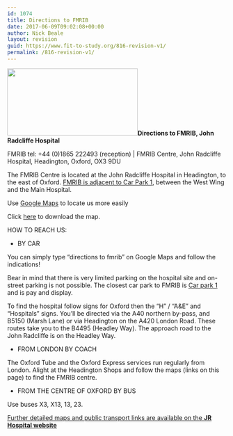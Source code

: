 ```yaml
---
id: 1074
title: Directions to FMRIB
date: 2017-06-09T09:02:08+00:00
author: Nick Beale
layout: revision
guid: https://www.fit-to-study.org/816-revision-v1/
permalink: /816-revision-v1/
---
```

**[<img class="size-medium wp-image-775 alignleft" src="https://i1.wp.com/www.fit-to-study.org/wp-content/uploads/2017/04/FMRIB-Office.jpg?resize=300%2C154&#038;ssl=1" alt="" width="300" height="154" srcset="https://i1.wp.com/www.fit-to-study.org/wp-content/uploads/2017/04/FMRIB-Office.jpg?resize=300%2C154&ssl=1 300w, https://i1.wp.com/www.fit-to-study.org/wp-content/uploads/2017/04/FMRIB-Office.jpg?w=760&ssl=1 760w" sizes="(max-width: 300px) 100vw, 300px" data-recalc-dims="1" />](https://i1.wp.com/www.fit-to-study.org/wp-content/uploads/2017/04/FMRIB-Office.jpg?ssl=1)Directions to FMRIB, John Radcliffe Hospital**

FMRIB tel: +44 (0)1865 222493 (reception) | FMRIB Centre, John Radcliffe Hospital, Headington, Oxford, OX3 9DU

The FMRIB Centre is located at the John Radcliffe Hospital in Headington, to the east of Oxford. <u>FMRIB is adjacent to Car Park 1</u>, between the West Wing and the Main Hospital.

Use [Google Maps](https://www.google.co.uk/maps/place/Oxford+Centre+for+Functional+MRI+of+the+Brain/@51.7642524,-1.2225202,16z/data=!4m13!1m7!3m6!1s0x4876c3dfac2f9e59:0xfc92e4746edd9982!2sOxford+OX3+9DU!3b1!8m2!3d51.7638706!4d-1.2198063!3m4!1s0x0:0x19479b3ac865281a!8m2!3d51.7649977!4d-1.2204996) to locate us more easily![<img class="alignnone wp-image-774 size-large" src="https://i0.wp.com/www.fit-to-study.org/wp-content/uploads/2017/04/JR-Map.jpg?resize=1024%2C768&#038;ssl=1" alt="" width="1024" height="768" srcset="https://i0.wp.com/www.fit-to-study.org/wp-content/uploads/2017/04/JR-Map.jpg?resize=1024%2C768&ssl=1 1024w, https://i0.wp.com/www.fit-to-study.org/wp-content/uploads/2017/04/JR-Map.jpg?resize=300%2C225&ssl=1 300w, https://i0.wp.com/www.fit-to-study.org/wp-content/uploads/2017/04/JR-Map.jpg?resize=768%2C576&ssl=1 768w" sizes="(max-width: 1000px) 100vw, 1000px" data-recalc-dims="1" />](https://i0.wp.com/www.fit-to-study.org/wp-content/uploads/2017/04/JR-Map.jpg?ssl=1)

Click [here](https://www.fit-to-study.org/wp-content/uploads/2017/04/jr-hospital-sitemap.pdf) to download the map.

HOW TO REACH US:

  * BY CAR

You can simply type “directions to fmrib” on Google Maps and follow the indications!

Bear in mind that there is very limited parking on the hospital site and on-street parking is not possible. The closest car park to FMRIB is <u>Car park 1</u> and is pay and display.

To find the hospital follow signs for Oxford then the &#8220;H&#8221; / &#8220;A&E&#8221; and &#8220;Hospitals&#8221; signs. You&#8217;ll be directed via the A40 northern by-pass, and B5150 (Marsh Lane) or via Headington on the A420 London Road. These routes take you to the B4495 (Headley Way). The approach road to the John Radcliffe is on the Headley Way.

  * FROM LONDON BY COACH

The Oxford Tube and the Oxford Express services run regularly from London. Alight at the Headington Shops and follow the maps (links on this page) to find the FMRIB centre.

  * FROM THE CENTRE OF OXFORD BY BUS

Use buses X3, X13, 13, 23.

<u>Further detailed maps and public transport links are available on the <strong><a href="http://www.ouh.nhs.uk/hospitals/jr/find-us/default.aspx">JR Hospital website</a></strong></u>